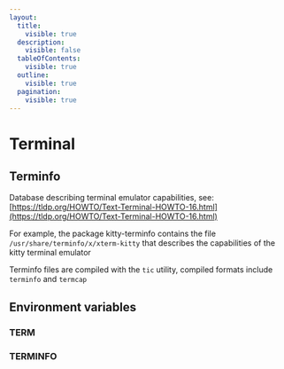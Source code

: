 ```yaml
---
layout:
  title:
    visible: true
  description:
    visible: false
  tableOfContents:
    visible: true
  outline:
    visible: true
  pagination:
    visible: true
---
```


# Terminal

## Terminfo

Database describing terminal emulator capabilities, see: [https://tldp.org/HOWTO/Text-Terminal-HOWTO-16.html](https://tldp.org/HOWTO/Text-Terminal-HOWTO-16.html)

For example, the package kitty-terminfo contains the file `/usr/share/terminfo/x/xterm-kitty` that describes the capabilities of the kitty terminal emulator

Terminfo files are compiled with the `tic` utility, compiled formats include `terminfo` and `termcap`

## Environment variables

### TERM

### TERMINFO

